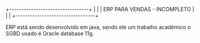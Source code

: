 +---------------------------------+
|                                 |
|   ERP PARA VENDAS - INCOMPLETO  |
|                                 |
+---------------------------------+

ERP está sendo desenvolvido em java, sendo ele um trabalho acadêmico o SGBD usado é Oracle database 11g.
